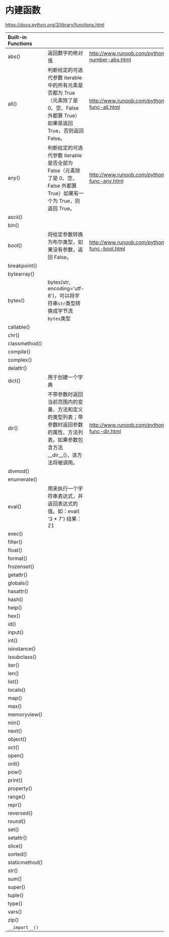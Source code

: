 # 内建函数

https://docs.python.org/3/library/functions.html

| Built-in Functions |             ||
|:--------------|:-----------------|:------------------------------------------------------|
| abs()         | 返回数字的绝对值 | http://www.runoob.com/python/func-number-abs.html | 
| all()         | 判断给定的可迭代参数 iterable 中的所有元素是否都为 True （元素除了是 0、空、False 外都算 True）如果是返回 True，否则返回 False。 | http://www.runoob.com/python/python-func-all.html|
| any()         | 判断给定的可迭代参数 iterable 是否全部为 False（元素除了是 0、空、False 外都算 True）如果有一个为 True，则返回 True。 | http://www.runoob.com/python/python-func-any.html |
| ascii()       |
| bin()         |
| bool()        | 将给定参数转换为布尔类型，如果没有参数，返回 False。| http://www.runoob.com/python/python-func-bool.html |
| breakpoint()  |
| bytearray()   |
| bytes()       | bytes(str, encoding='utf-8')，可以将字符串```str```类型转换成字节流```bytes```类型||
| callable()    |
| chr()         |
| classmethod() |
| compile()     |
| complex()     |
| delattr() |
| dict() | 用于创建一个字典 |
| dir() | 不带参数时返回当前范围内的变量、方法和定义的类型列表；带参数时返回参数的属性、方法列表。如果参数包含方法__dir__()，该方法将被调用。 |http://www.runoob.com/python/python-func-dir.html
| divmod() |
| enumerate() |
| eval() | 用来执行一个字符串表达式，并返回表达式的值。如：eval( '3 * 7') 结果：21 |
| exec() |
| filter() |
| float() |
| format() |
| frozenset() |
| getattr() |
| globals() |
| hasattr() |
| hash() |
| help() |
| hex() |
| id() |
| input() |
| int() |
| isinstance() |
| issubclass() |
| iter() |
| len() |
| list() |
| locals() |
| map() |
| max() |
| memoryview() |
| min() |
| next() |
| object() |
| oct() |
| open() |
| ord() |
| pow() |
| print() |
| property() |
| range() |
| repr() |
| reversed() |
| round() |
| set() |
| setattr() |
| slice() |
| sorted() |
| staticmethod() |
| str() |
| sum() |
| super() |
| tuple() |
| type() |
| vars() |
| zip() |
| ```__import__()``` |
